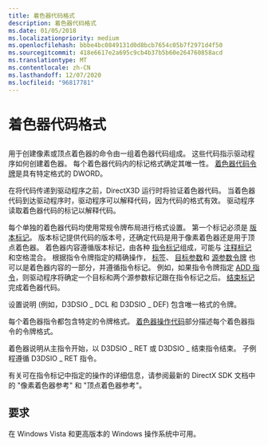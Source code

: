 ```yaml
---
title: 着色器代码格式
description: 着色器代码格式
ms.date: 01/05/2018
ms.localizationpriority: medium
ms.openlocfilehash: bbbe4bc0849131d0d8bcb7654c05b7f2971d4f50
ms.sourcegitcommit: 418e6617e2a695c9cb4b37b5b60e264760858acd
ms.translationtype: MT
ms.contentlocale: zh-CN
ms.lasthandoff: 12/07/2020
ms.locfileid: "96817781"
---
```

# <a name="shader-code-format"></a>着色器代码格式


## <span id="ddk_shader_code_format_gg"></span><span id="DDK_SHADER_CODE_FORMAT_GG"></span>


用于创建像素或顶点着色器的命令由一组着色器代码组成。 这些代码指示驱动程序如何创建着色器。 每个着色器代码内的标记格式确定其唯一性。 [着色器代码令牌](shader-code-tokens.md)是具有特定格式的 DWORD。

在将代码传递到驱动程序之前，DirectX3D 运行时将验证着色器代码。 当着色器代码到达驱动程序时，驱动程序可以解释代码，因为代码的格式有效。 驱动程序读取着色器代码的标记以解释代码。

每个单独的着色器代码均使用常规令牌布局进行格式设置。 第一个标记必须是 [版本标记](version-token.md)。 版本标记提供代码的版本号，还确定代码是用于像素着色器还是用于顶点着色器。 着色器内容遵循版本标记，由各种 [指令标记](instruction-token.md)组成，可能与 [注释标记](comment-token.md) 和空格混合。 根据指令令牌指定的精确操作， [标签](label-token.md)、 [目标参数](destination-parameter-token.md)和 [源参数令牌](source-parameter-token.md) 也可以是着色器内容的一部分，并遵循指令标记。 例如，如果指令令牌指定 [ADD 指令](/windows-hardware/drivers/ddi/d3d9types/ne-d3d9types-_d3dshader_instruction_opcode_type)，则驱动程序将确定一个目标和两个源参数标记跟在指令标记之后。 [结束标记](end-token.md)完成着色器代码。

设置说明 (例如，D3DSIO \_ DCL 和 D3DSIO \_ DEF) 包含唯一格式的令牌。

每个着色器指令都包含特定的令牌格式。 [着色器操作代码](/windows-hardware/drivers/ddi/d3d9types/ne-d3d9types-_d3dshader_instruction_opcode_type)部分描述每个着色器指令的令牌格式。

着色器说明从主指令开始，以 D3DSIO \_ RET 或 D3DSIO \_ 结束指令结束。 子例程遵循 D3DSIO \_ RET 指令。

有关可在指令标记中指定的操作的详细信息，请参阅最新的 DirectX SDK 文档中的 "像素着色器参考" 和 "顶点着色器参考"。

## <a name="span-idrequirementsspanspan-idrequirementsspanspan-idrequirementsspanrequirements"></a><span id="Requirements"></span><span id="requirements"></span><span id="REQUIREMENTS"></span>要求


在 Windows Vista 和更高版本的 Windows 操作系统中可用。

 

